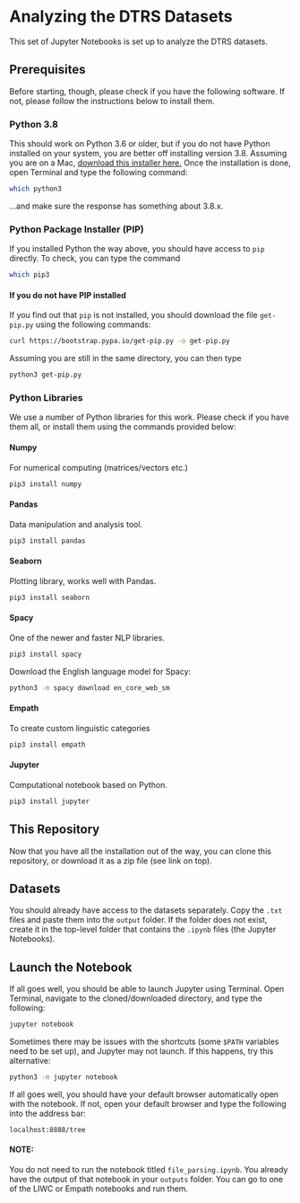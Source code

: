 # Analyzing the DTRS Datasets

This set of Jupyter Notebooks is set up to analyze the DTRS datasets.

## Prerequisites
Before starting, though, please check if you have the following
software.
If not, please follow the instructions below to install them.

### Python 3.8
This should work on Python 3.6 or older, but if you do not have Python
installed on your system, you are better off installing version 3.8.
Assuming you are on a Mac, [download this installer here.](https://www.python.org/ftp/python/3.8.6/python-3.8.6-macosx10.9.pkg)
Once the installation is done, open Terminal and type the following
command:

```bash
which python3
```
...and make sure the response has something about 3.8.x.

### Python Package Installer (PIP)

If you installed Python the way above, you should have access to `pip`
directly.
To check, you can type the command

```bash
which pip3
```

#### If you do not have PIP installed
If you find out that `pip` is not installed, you should download the
file `get-pip.py` using the following commands:

```bash
curl https://bootstrap.pypa.io/get-pip.py -o get-pip.py
```

Assuming you are still in the same directory, you can then type

```bash
python3 get-pip.py
```
### Python Libraries

We use a number of Python libraries for this work.
Please check if you have them all, or install them using the commands
provided below:

#### Numpy
For numerical computing (matrices/vectors etc.)
```bash
pip3 install numpy
```

#### Pandas
Data manipulation and analysis tool.
```bash
pip3 install pandas
```

#### Seaborn
Plotting library, works well with Pandas.
```bash
pip3 install seaborn
```

#### Spacy
One of the newer and faster NLP libraries.

```bash
pip3 install spacy
```
Download the English language model for Spacy:

```bash
python3 -m spacy download en_core_web_sm
```

#### Empath
To create custom linguistic categories

```bash
pip3 install empath
```
#### Jupyter
Computational notebook based on Python.
```bash
pip3 install jupyter
```

## This Repository
Now that you have all the installation out of the way, you can clone
this repository, or download it as a zip file (see link on top).

## Datasets
You should already have access to the datasets separately.
Copy the `.txt` files and paste them into the `output` folder.
If the folder does not exist, create it in the top-level folder that
contains the `.ipynb` files (the Jupyter Notebooks).

## Launch the Notebook

If all goes well, you should be able to launch Jupyter using Terminal.
Open Terminal, navigate to the cloned/downloaded directory, and type the
following:

```bash
jupyter notebook
```
Sometimes there may be issues with the shortcuts (some `$PATH` variables
need to be set up), and Jupyter may not launch. If this happens, try
this alternative:

```bash
python3 -m jupyter notebook
```

If all goes well, you should have your default browser automatically
open with the notebook.
If not, open your default browser and type the following into the
address bar:

`localhost:8888/tree`

#### NOTE:
You do not need to run the notebook titled `file_parsing.ipynb`. You
already have the output of that notebook in your `outputs` folder.
You can go to one of the LIWC or Empath notebooks and run them.

